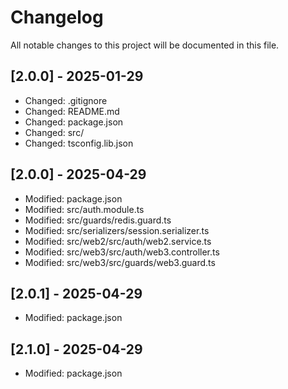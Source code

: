 # Changelog

All notable changes to this project will be documented in this file.


## [2.0.0] - 2025-01-29

- Changed: .gitignore
- Changed: README.md
- Changed: package.json
- Changed: src/
- Changed: tsconfig.lib.json

## [2.0.0] - 2025-04-29

- Modified: package.json
- Modified: src/auth.module.ts
- Modified: src/guards/redis.guard.ts
- Modified: src/serializers/session.serializer.ts
- Modified: src/web2/src/auth/web2.service.ts
- Modified: src/web3/src/auth/web3.controller.ts
- Modified: src/web3/src/guards/web3.guard.ts

## [2.0.1] - 2025-04-29

- Modified: package.json

## [2.1.0] - 2025-04-29

- Modified: package.json
